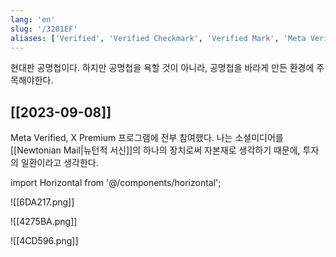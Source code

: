 ```yaml
---
lang: 'en'
slug: '/3201EF'
aliases: ['Verified', 'Verified Checkmark', 'Verified Mark', 'Meta Verified', 'Twitter Blue', 'X Premium']
---
```


현대판 공명첩이다. 하지만 공명첩을 욕할 것이 아니라, 공명첩을 바라게 만든 환경에 주목해야한다.

## [[2023-09-08]]

Meta Verified, X Premium 프로그램에 전부 참여했다. 나는 소셜미디어를 [[Newtonian Mail|뉴턴적 서신]]의 하나의 장치로써 자본재로 생각하기 때문에, 투자의 일환이라고 생각한다.

import Horizontal from '@/components/horizontal';

<Horizontal>

![[6DA217.png]]

![[4275BA.png]]

![[4CD596.png]]

</Horizontal>
